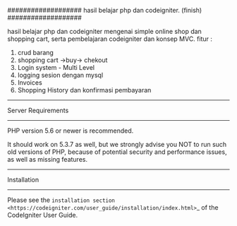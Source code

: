 ###################
hasil belajar php dan codeigniter. (finish)
###################

hasil belajar php dan codeigniter mengenai simple online shop dan shopping cart, serta pembelajaran codeigniter dan konsep MVC.
fitur :

1. crud barang
2. shopping cart ->buy-> chekout
3. Login system - Multi Level
4. logging sesion dengan mysql
5. Invoices
6. Shopping History dan konfirmasi pembayaran



*******************
Server Requirements
*******************

PHP version 5.6 or newer is recommended.

It should work on 5.3.7 as well, but we strongly advise you NOT to run
such old versions of PHP, because of potential security and performance
issues, as well as missing features.

************
Installation
************

Please see the `installation section <https://codeigniter.com/user_guide/installation/index.html>`_
of the CodeIgniter User Guide.
